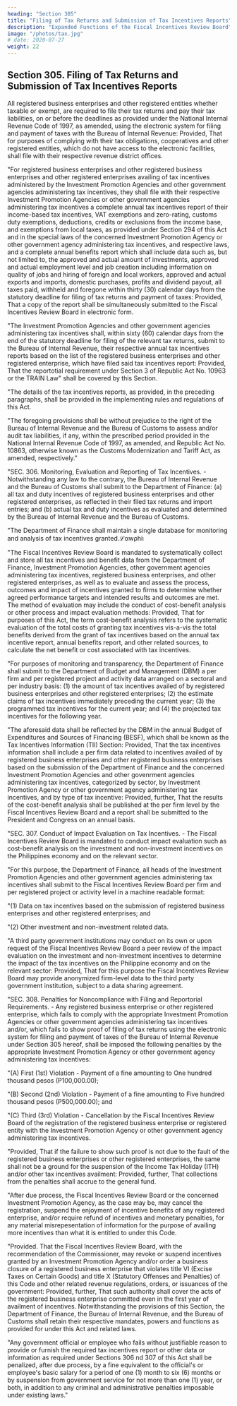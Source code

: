 ```yaml
---
heading: "Section 305"
title: "Filing of Tax Returns and Submission of Tax Incentives Reports"
description: "Expanded Functions of the Fiscal Incentives Review Board"
image: "/photos/tax.jpg"
# date: 2020-07-27 
weight: 22
---
```


<!-- CHAPTER 5: TAX INCENTIVE MANAGEMENT AND TRANSPARENCY -->

## Section 305. Filing of Tax Returns and Submission of Tax Incentives Reports

All registered business enterprises and other registered entities whether taxable or exempt, are required to file their tax returns and pay their tax liabilities, on or before the deadlines as provided under the National Internal Revenue Code of 1997, as amended, using the electronic system for filing and payment of taxes with the Bureau of Internal Revenue: Provided, That for purposes of complying with their tax obligations, cooperatives and other registered entities, which do not have access to the electronic facilities, shall file with their respective revenue district offices.

"For registered business enterprises and other registered business enterprises and other registered enterprises availing of tax incentives administered by the Investment Promotion Agencies and other government agencies administering tax incentives, they shall file with their respective Investment Promotion Agencies or other government agencies administering tax incentives a complete annual tax incentives report of their income-based tax incentives, VAT exemptions and zero-rating, customs duty exemptions, deductions, credits or exclusions from the income base, and exemptions from local taxes, as provided under Section 294 of this Act and in the special laws of the concerned Investment Promotion Agency or other government agency administering tax incentives, and respective laws, and a complete annual benefits report which shall include data such as, but not limited to, the approved and actual amount of investments, approved and actual employment level and job creation including information on quality of jobs and hiring of foreign and local workers, approved and actual exports and imports, domestic purchases, profits and dividend payout, all taxes paid, withheld and foregone within thirty (30) calendar days from the statutory deadline for filing of tax returns and payment of taxes: Provided, That a copy of the report shall be simultaneously submitted to the Fiscal Incentives Review Board in electronic form.

"The Investment Promotion Agencies and other government agencies administering tax incentives shall, within sixty (60) calendar days from the end of the statutory deadline for filing of the relevant tax returns, submit to the Bureau of Internal Revenue, their respective annual tax incentives reports based on the list of the registered business enterprises and other registered enterprise, which have filed said tax incentives report: Provided, That the reportotial requirement under Section 3 of Republic Act No. 10963 or the TRAIN Law" shall be covered by this Section.

"The details of the tax incentives reports, as provided, in the preceding paragraphs, shall be provided in the implementing rules and regulations of this Act.

"The foregoing provisions shall be without prejudice to the right of the Bureau of Internal Revenue and the Bureau of Customs to assess and/or audit tax liabilities, if any, within the prescribed period provided in the National Internal Revenue Code of 1997, as amended, and Republic Act No. 10863, otherwise known as the Customs Modernization and Tariff Act, as amended, respectively."

"SEC. 306. Monitoring, Evaluation and Reporting of Tax Incentives. - Notwithstanding any law to the contrary, the Bureau of Internal Revenue and the Bureau of Customs shall submit to the Department of Finance: (a) all tax and duty incentives of registered business enterprises and other registered enterprises, as reflected in their filed tax returns and import entries; and (b) actual tax and duty incentives as evaluated and determined by the Bureau of Internal Revenue and the Bureau of Customs.

"The Department of Finance shall maintain a single database for monitoring and analysis of tax incentives granted.ℒαwρhi৷

"The Fiscal Incentives Review Board is mandated to systematically collect and store all tax incentives and benefit data from the Department of Finance, Investment Promotion Agencies, other government agencies administering tax incentives, registered business enterprises, and other registered enterprises, as well as to evaluate and assess the process, outcomes and impact of incentives granted to firms to determine whether agreed performance targets and intended results and outcomes are met. The method of evaluation may include the conduct of cost-benefit analysis or other process and impact evaluation methods: Provided, That for purposes of this Act, the term cost-benefit analysis refers to the systematic evaluation of the total costs of granting tax incentives vis-a-vis the total benefits derived from the grant of tax incentives based on the annual tax incentive report, annual benefits report, and other related sources, to calculate the net benefit or cost associated with tax incentives.

"For purposes of monitoring and transparency, the Department of Finance shall submit to the Department of Budget and Management (DBM) a per firm and per registered project and activity data arranged on a sectoral and per industry basis: (1) the amount of tax incentives availed of by registered business enterprises and other registered enterprises; (2) the estimate claims of tax incentives immediately preceding the current year; (3) the programmed tax incentives for the current year; and (4) the projected tax incentives for the following year.

"The aforesaid data shall be reflected by the DBM in the annual Budget of Expenditures and Sources of Financing (BESF), which shall be known as the Tax Incentives Information (TII) Section: Provided, That the tax incentives information shall include a per firm data related to incentives availed of by registered business enterprises and other registered business enterprises based on the submission of the Department of Finance and the concerned Investment Promotion Agencies and other govenrment agencies administering tax incentives, categorized by sector, by Investment Promotion Agency or other government agency administering tax incentives, and by type of tax incentive: Provided, further, That the results of the cost-benefit analysis shall be published at the per firm level by the Fiscal Incentives Review Board and a report shall be submitted to the President and Congress on an annual basis.

"SEC. 307. Conduct of Impact Evaluation on Tax Incentives. - The Fiscal Incentives Review Board is mandated to conduct impact evaluation such as cost-benefit analysis on the investment and non-investment incentives on the Philippines economy and on the relevant sector.

"For this purpose, the Department of Finance, all heads of the Investment Promotion Agencies and other government agencies administering tax incentives shall submit to the Fiscal Incentives Review Board per firm and per registered project or activity level in a machine readable format:

"(1) Data on tax incentives based on the submission of registered business enterprises and other registered enterprises; and

"(2) Other investment and non-investment related data.

"A third party government institutions may conduct on its own or upon request of the Fiscal Incentives Review Board a peer review of the impact evaluation on the investment and non-investment incentives to determine the impact of the tax incentives on the Philippine economy and on the relevant sector: Provided, That for this purpose the Fiscal Incentives Review Board may provide anonymized firm-level data to the third party government institution, subject to a data sharing agreement.

"SEC. 308. Penalties for Noncompliance with Filing and Reportorial Requirements. - Any registered business enterprise or other registered enterprise, which fails to comply with the appropriate Investment Promotion Agencies or other government agencies administering tax incentives and/or, which fails to show proof of filing of tax returns using the electronic system for filing and payment of taxes of the Bureau of Internal Revenue under Section 305 hereof, shall be imposed the following penalties by the appropriate Investment Promotion Agency or other government agency administering tax incentives:

"(A) First (1st) Violation - Payment of a fine amounting to One hundred thousand pesos (P100,000.00);

"(B) Second (2nd) Violation - Payment of a fine amounting to Five hundred thousand pesos (P500,000.00); and

"(C) Third (3rd) Violation - Cancellation by the Fiscal Incentives Review Board of the registration of the registered business enterprise or registered entity with the Investment Promotion Agency or other government agency administering tax incentives.

"Provided, That if the failure to show such proof is not due to the fault of the registered business enterprises or other registered enterprises, the same shall not be a ground for the suspension of the Income Tax Holiday (ITH) and/or other tax incentives availment: Provided, further, That collections from the penalties shall accrue to the general fund.

"After due process, the Fiscal Incentives Review Board or the concerned Investment Promotion Agency, as the case may be, may cancel the registration, suspend the enjoyment of incentive benefits of any registered enterprise, and/or require refund of incentives and monetary penalties, for any material misrepesentation of information for the purpose of availing more incentives than what it is entitled to under this Code.

"Provided. That the Fiscal Incentives Review Board, with the recommendation of the Commissioner, may revoke or suspend incentives granted by an Investment Promotion Agency and/or order a business closure of a registered business enterprise that violates title VI (Excise Taxes on Certain Goods) and title X (Statutory Offenses and Penalties) of this Code and other related revenue regulations, orders, or issuances of the government: Provided, further, That such authority shall cover the acts of the registered business enterprise committed even in the first year of availment of incentives. Notwithstanding the provisions of this Section, the Department of Finance, the Bureau of Internal Revenue, and the Bureau of Customs shall retain their respective mandates, powers and functions as provided for under this Act and related laws.

"Any government official or employee who fails without justifiable reason to provide or furnish the required tax incentives report or other data or information as required under Sections 306 nd 307 of this Act shall be penalized, after due process, by a fine equivalent to the official's or employee's basic salary for a period of one (1) month to six (6) months or by suspension from government service for not more than one (1) year, or both, in addition to any criminal and administrative penalties imposable under existing laws."

